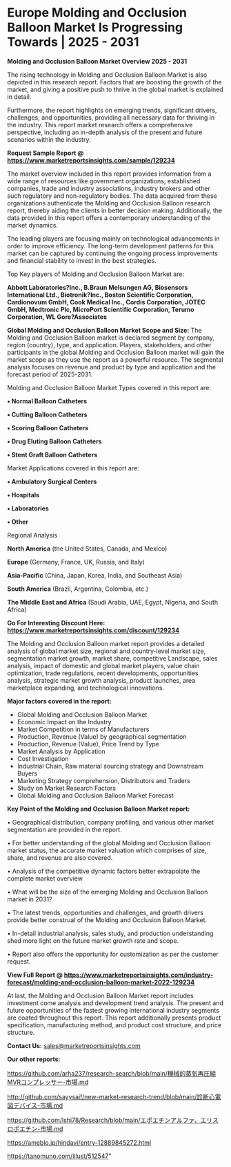 # Europe Molding and Occlusion Balloon Market Is Progressing Towards | 2025 - 2031

<Strong> Molding and Occlusion Balloon Market Overview 2025 - 2031</strong>

The rising technology in Molding and Occlusion Balloon Market is also depicted in this research report. Factors that are boosting the growth of the market, and giving a positive push to thrive in the global market is explained in detail.

Furthermore, the report highlights on emerging trends, significant drivers, challenges, and opportunities, providing all necessary data for thriving in the industry. This report market research offers a comprehensive perspective, including an in-depth analysis of the present and future scenarios within the industry.

<strong>Request Sample Report @ <a href=https://www.marketreportsinsights.com/sample/129234>https://www.marketreportsinsights.com/sample/129234</a></strong>

The market overview included in this report provides information from a wide range of resources like government organizations, established companies, trade and industry associations, industry brokers and other such regulatory and non-regulatory bodies. The data acquired from these organizations authenticate the Molding and Occlusion Balloon research report, thereby aiding the clients in better decision making. Additionally, the data provided in this report offers a contemporary understanding of the market dynamics.

The leading players are focusing mainly on technological advancements in order to improve efficiency. The long-term development patterns for this market can be captured by continuing the ongoing process improvements and financial stability to invest in the best strategies.

Top Key players of Molding and Occlusion Balloon Market are:

<strong>Abbott Laboratories?Inc., B.Braun Melsungen AG, Biosensors International Ltd., Biotronik?Inc., Boston Scientific Corporation, Cardionovum GmbH, Cook Medical Inc., Cordis Corporation, JOTEC GmbH, Medtronic Plc, MicroPort Scientific Corporation, Terumo Corporation, WL Gore?Associates</strong>

<strong><b>Global Molding and Occlusion Balloon Market Scope and Size:</b></strong>
The Molding and Occlusion Balloon market is declared segment by company, region (country), type, and application. Players, stakeholders, and other participants in the global Molding and Occlusion Balloon market will gain the market scope as they use the report as a powerful resource. The segmental analysis focuses on revenue and product by type and application and the forecast period of 2025-2031.

Molding and Occlusion Balloon Market Types covered in this report are:

<strong>• Normal Balloon Catheters

• Cutting Balloon Catheters

• Scoring Balloon Catheters

• Drug Eluting Balloon Catheters

• Stent Graft Balloon Catheters</strong>

Market Applications covered in this report are:

<strong>• Ambulatory Surgical Centers

• Hospitals

• Laboratories

• Other</strong> 

Regional Analysis

<strong>North America</strong> (the United States, Canada, and Mexico)

<strong>Europe</strong> (Germany, France, UK, Russia, and Italy)

<strong>Asia-Pacific</strong> (China, Japan, Korea, India, and Southeast Asia)

<strong>South America</strong> (Brazil, Argentina, Colombia, etc.)

<strong>The Middle East and Africa</strong> (Saudi Arabia, UAE, Egypt, Nigeria, and South Africa)

<strong>Go For Interesting Discount Here: <a href=https://www.marketreportsinsights.com/discount/129234>https://www.marketreportsinsights.com/discount/129234</a></strong>

The Molding and Occlusion Balloon market report provides a detailed analysis of global market size, regional and country-level market size, segmentation market growth, market share, competitive Landscape, sales analysis, impact of domestic and global market players, value chain optimization, trade regulations, recent developments, opportunities analysis, strategic market growth analysis, product launches, area marketplace expanding, and technological innovations.

<strong><b>Major factors covered in the report:</b></strong>
<ul>
  <li>Global Molding and Occlusion Balloon Market </li>
  <li>Economic Impact on the Industry</li>
  <li>Market Competition in terms of Manufacturers</li>
  <li>Production, Revenue (Value) by geographical segmentation</li>
  <li>Production, Revenue (Value), Price Trend by Type</li>
  <li>Market Analysis by Application</li>
  <li>Cost Investigation</li>
  <li>Industrial Chain, Raw material sourcing strategy and Downstream Buyers</li>
  <li>Marketing Strategy comprehension, Distributors and Traders</li>
  <li>Study on Market Research Factors</li>
  <li>Global Molding and Occlusion Balloon Market Forecast</li>
</ul>

<strong><b>Key Point of the Molding and Occlusion Balloon Market report:</b></strong>

• Geographical distribution, company profiling, and various other market segmentation are provided in the report.

• For better understanding of the global Molding and Occlusion Balloon market status, the accurate market valuation which comprises of size, share, and revenue are also covered.

• Analysis of the competitive dynamic factors better extrapolate the complete market overview

• What will be the size of the emerging Molding and Occlusion Balloon market in 2031?

• The latest trends, opportunities and challenges, and growth drivers provide better construal of the Molding and Occlusion Balloon Market.

• In-detail industrial analysis, sales study, and production understanding shed more light on the future market growth rate and scope.

• Report also offers the opportunity for customization as per the customer request.

<strong><b>View Full Report @ <a href=https://www.marketreportsinsights.com/industry-forecast/molding-and-occlusion-balloon-market-2022-129234>https://www.marketreportsinsights.com/industry-forecast/molding-and-occlusion-balloon-market-2022-129234</a></b></strong>


At last, the Molding and Occlusion Balloon Market report includes investment come analysis and development trend analysis. The present and future opportunities of the fastest growing international industry segments are coated throughout this report. This report additionally presents product specification, manufacturing method, and product cost structure, and price structure.

<strong>Contact Us:</strong>
sales@marketreportsinsights.com

<strong>Our other reports:</strong>

<a href=https://github.com/arha237/research-search/blob/main/機械的蒸気再圧縮MVRコンプレッサー-市場.md>https://github.com/arha237/research-search/blob/main/機械的蒸気再圧縮MVRコンプレッサー-市場.md</a>

<a href=http://github.com/sayysaif/new-market-research-trend/blob/main/診断心電図デバイス-市場.md>http://github.com/sayysaif/new-market-research-trend/blob/main/診断心電図デバイス-市場.md</a>

<a href=https://github.com/Ishi78/Research/blob/main/エポエチンアルファ、エリスロポエチン-市場.md>https://github.com/Ishi78/Research/blob/main/エポエチンアルファ、エリスロポエチン-市場.md</a>

<a href=https://ameblo.jp/hindavi/entry-12889845272.html>https://ameblo.jp/hindavi/entry-12889845272.html</a>

<a href=https://tanomuno.com/illust/512547>https://tanomuno.com/illust/512547</a>"
